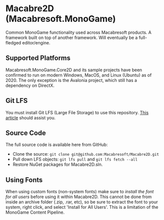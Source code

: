 # Macabre2D (Macabresoft.MonoGame)

Common MonoGame functionality used across Macabresoft products. A framework built on top of another framework. Will eventually be a full-fledged editor/engine.

## Supported Platforms

Macabresoft.MonoGame.Core2D and its sample projects have been confirmed to run on modern Windows, MacOS, and Linux (Ubuntu) as of 2020. The only exception is the Avalonia project, which still has a dependency on DirectX.

## Git LFS

You must install Git LFS (Large File Storage) to use this repository. [This article](https://help.github.com/en/articles/installing-git-large-file-storage) should assist you.

## Source Code

The full source code is available here from GitHub:

* Clone the source: `git clone git@github.com:Macabresoft/Macabre2D.git`
* Pull down LFS objects: `git lfs pull` and `git lfs fetch --all`
* Restore NuGet packages for Macabre2D.sln.

## Using Fonts
 
When using custom fonts (non-system fonts) make sure to *install the font for all users* before using it within Macabre2D. This cannot be done from inside an archive folder (.zip, .rar, etc), so be sure to extract the font to your system, right click, and select 'Install for All Users'. This is a limitation of the MonoGame Content Pipeline.